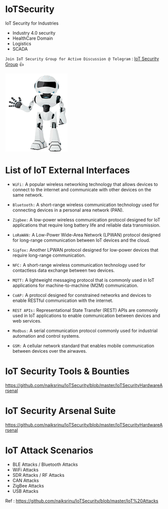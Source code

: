 # IoTSecurity

IoT Security for Industries  
  - Industry 4.0 security
  - HealthCare Domain
  - Logistics 
  - SCADA
  
`Join IoT Security Group for Active Discussion @ Telegram` : [IoT Security Group](https://t.me/iotsecuritygroup)    :+1:

<div align="left">
  <img src="https://github.com/naiksrinu/IoTSecurity/blob/master/2020/robot.gif" alt="IoT Security" width="200" height="250"/>
</div>

<!--- Copy from here --->
# List of IoT External Interfaces

- `WiFi:` A popular wireless networking technology that allows devices to connect to the internet and communicate with other devices on the same network.

- `Bluetooth:` A short-range wireless communication technology used for connecting devices in a personal area network (PAN).

- `Zigbee:` A low-power wireless communication protocol designed for IoT applications that require long battery life and reliable data transmission.

- `LoRaWAN:` A Low-Power Wide-Area Network (LPWAN) protocol designed for long-range communication between IoT devices and the cloud.

- `Sigfox:` Another LPWAN protocol designed for low-power devices that require long-range communication.

- `NFC:` A short-range wireless communication technology used for contactless data exchange between two devices.

- `MQTT:` A lightweight messaging protocol that is commonly used in IoT applications for machine-to-machine (M2M) communication.

- `CoAP:` A protocol designed for constrained networks and devices to enable RESTful communication with the internet.

- `REST APIs:` Representational State Transfer (REST) APIs are commonly used in IoT applications to enable communication between devices and web services.

- `Modbus:` A serial communication protocol commonly used for industrial automation and control systems.

- `GSM:` A cellular network standard that enables mobile communication between devices over the airwaves.

<!--- file --->


<!--- Copy from here --->
# IoT Security Tools & Bounties  

https://github.com/naiksrinu/IoTSecurity/blob/master/IoTSecurityHardwareArsenal


# IoT Security Arsenal Suite  

https://github.com/naiksrinu/IoTSecurity/blob/master/IoTSecurityHardwareArsenal

 
# IoT Attack Scenarios  
  - BLE Attacks / Bluetooth Attacks
  - WiFi Attacks
  - SDR Attacks / RF Attacks
  - CAN Attacks
  - ZigBee Attacks
  - USB Attacks  
  
Ref : https://github.com/naiksrinu/IoTSecurity/blob/master/IoT%20Attacks

<!--- file --->
  
  
